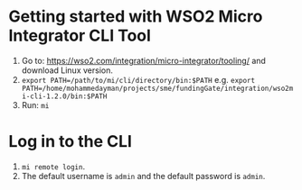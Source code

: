 # Getting started with WSO2 Micro Integrator CLI Tool

1) Go to: https://wso2.com/integration/micro-integrator/tooling/ and download Linux version.
2) `export PATH=/path/to/mi/cli/directory/bin:$PATH` e.g. `export PATH=/home/mohammedayman/projects/sme/fundingGate/integration/wso2mi-cli-1.2.0/bin:$PATH`
3) Run: `mi`

# Log in to the CLI

1) `mi remote login`.
2) The default username is `admin` and the default password is `admin`.


